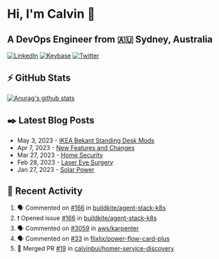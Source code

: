 # Hi, I'm Calvin 🍭
## A DevOps Engineer from 🇦🇺 Sydney, Australia</h3>

[![LinkedIn](https://img.shields.io/badge/-c–bui-0077B5?style=flat-square&labelColor=0077B5&logo=LinkedIn&logoColor=white)](https://www.linkedin.com/in/c-bui/)
[![Keybase](https://img.shields.io/badge/-calvinbui-ff6f21?style=flat-square&labelColor=ff6f21&logo=Keybase&logoColor=white)](https://keybase.io/calvinbui)
[![Twitter](https://img.shields.io/badge/-ASAPCalvin-1DA1F2?style=flat-square&labelColor=1DA1F2&logo=Twitter&logoColor=white)](https://twitter.com/ASAPCalvin)

<!-- https://github.com/rishavanand/github-profilinator -->
## ⚡ GitHub Stats
[![Anurag's github stats](https://github-readme-stats.vercel.app/api?username=calvinbui&count_private=true&hide_title=true)](https://github.com/anuraghazra/github-readme-stats)

<!-- https://github.com/gautamkrishnar/blog-post-workflow -->
## ✒️ Latest Blog Posts

<!-- BLOG-POST-LIST:START -->
- May 3, 2023 - [IKEA Bekant Standing Desk Mods](https://calvin.me/ikea-bekant-megadesk)
- Apr 7, 2023 - [New Features and Changes](https://calvin.me/new-features-and-changes)
- Mar 27, 2023 - [Home Security](https://calvin.me/home-security)
- Feb 28, 2023 - [Laser Eye Surgery](https://calvin.me/laser-eye-surgery)
- Jan 27, 2023 - [Solar Power](https://calvin.me/solar-power)

<!-- BLOG-POST-LIST:END -->

## 🏃‍ Recent Activity

<!--START_SECTION:activity-->
1. 🗣 Commented on [#166](https://github.com/buildkite/agent-stack-k8s/issues/166) in [buildkite/agent-stack-k8s](https://github.com/buildkite/agent-stack-k8s)
2. ❗️ Opened issue [#166](https://github.com/buildkite/agent-stack-k8s/issues/166) in [buildkite/agent-stack-k8s](https://github.com/buildkite/agent-stack-k8s)
3. 🗣 Commented on [#3059](https://github.com/aws/karpenter/issues/3059) in [aws/karpenter](https://github.com/aws/karpenter)
4. 🗣 Commented on [#33](https://github.com/flixlix/power-flow-card-plus/issues/33) in [flixlix/power-flow-card-plus](https://github.com/flixlix/power-flow-card-plus)
5. 🎉 Merged PR [#19](https://github.com/calvinbui/homer-service-discovery/pull/19) in [calvinbui/homer-service-discovery](https://github.com/calvinbui/homer-service-discovery)
<!--END_SECTION:activity-->
